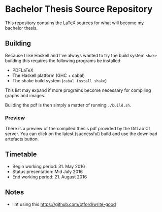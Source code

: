 # Bachelor Thesis Source Repository

This repository contains the LaTeX sources for what will become my bachelor thesis.

## Building

Because I like Haskell and I've always wanted to try the build system `shake` building this requires the following programs be installed:

- PDFLaTeX
- The Haskell platform (GHC + cabal)
- The shake build system (`cabal install shake`)

This list may expand if more programs become necessary for compiling graphs and images.

Building the pdf is then simply a matter of running `./build.sh`.

### Preview

There is a preview of the compiled thesis pdf provided by the GitLab CI server. You can click on the latest (successful) build and use the download artefacts button.

## Timetable

- Begin working period: 31. May 2016
- Status presentation: Mid July 2016
- End working period: 21. August 2016

## Notes

- lint using this https://github.com/btford/write-good
